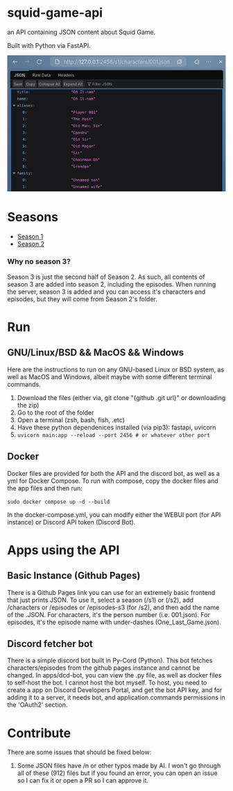 # squid-game-api
an API containing JSON content about Squid Game.

Built with Python via FastAPI.

![sg](sg-api.png)
# Seasons 
   - [Season 1](https://github.com/stainlesteel/squid-game-api/tree/main/s1)
   - [Season 2](https://github.com/stainlesteel/squid-game-api/tree/main/s2)
### Why no season 3?
Season 3 is just the second half of Season 2. As such, all contents of season 3 are added into season 2, including the episodes. 
When running the server, season 3 is added and you can access it's characters and episodes, but they will come from Season 2's folder.
# Run
## GNU/Linux/BSD && MacOS && Windows
Here are the instructions to run on any GNU-based Linux or BSD system, as well as MacOS and Windows, albeit maybe with some different terminal commands.
1. Download the files (either via, git clone "{github .git url}" or  downloading the zip)
2. Go to the root of the folder
3. Open a terminal (zsh, bash, fish, .etc)
4. Have these python dependenices installed (via pip3): fastapi, uvicorn 
5. `uvicorn main:app --reload --port 2456 # or whatever other port`
## Docker
Docker files are provided for both the API and the discord bot, as well as a yml for Docker Compose.
To run with compose, copy the docker files and the app files and then run:

```
sudo docker compose up -d --build
```

In the docker-compose.yml, you can modify either the WEBUI port (for API instance) or Discord API token (Discord Bot).
# Apps using the API
## Basic Instance (Github Pages)
There is a Github Pages link you can use for an extremely basic frontend that just prints JSON.
To use it, select a season (/s1) or (/s2), 
add /characters or /episodes or /episodes-s3 (for /s2), and then add the name of the .JSON.
For characters, it's the person number (i.e. 001.json).
For episodes, it's the episode name with under-dashes (One_Last_Game.json).
## Discord fetcher bot
There is a simple discord bot built in Py-Cord (Python).
This bot fetches characters/episodes from the github pages instance and cannot be changed.
In apps/dcd-bot, you can view the .py file, as well as docker files to self-host the bot. I cannot host the bot myself.
To host, you need to create a app on Discord Developers Portal, and get the bot API key, and for adding it to a server, it needs bot, and application.commands permissions in the 'OAuth2' section.
# Contribute
There are some issues that should be fixed below:
1. Some JSON files have /n or other typos made by AI. I won't go through all of these (912) files but if you found an error, you can open an issue so I can fix it or open a PR so I can approve it.
